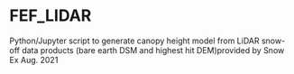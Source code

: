 # FEF_LIDAR
Python/Jupyter script to generate canopy height model from LiDAR snow-off data products (bare earth DSM and highest hit DEM)provided by Snow Ex Aug. 2021
